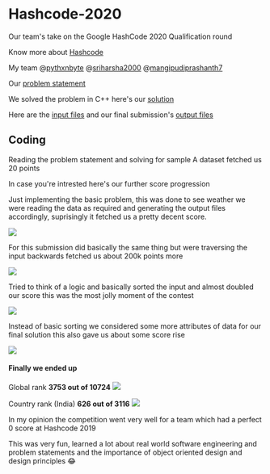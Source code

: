 # Hashcode-2020
Our team's take on the Google HashCode 2020 Qualification round

Know more about [Hashcode](g.co/hashcode)

My team @[pythxnbyte](https://github.com/PythxnBite) @[sriharsha2000](https://github.com/sriharsha2000) @[mangipudiprashanth7](https://github.com/mangipudiprashanth7)

Our [problem statement](https://github.com/nizam19/Hashcode-2020/blob/master/problem_statement/hashcode_2020_online_qualification_round.pdf)

We solved the problem in C++ here's our [solution](https://github.com/nizam19/Hashcode-2020/blob/master/solutions/cpp/main.cpp)

Here are the [input files](https://github.com/nizam19/Hashcode-2020/tree/master/input) and our final submission's [output files](https://github.com/nizam19/Hashcode-2020/tree/master/output)

## Coding

Reading the problem statement and solving for sample A dataset fetched us 20 points

In case you're intrested here's our further score progression

Just implementing the basic problem, this was done to see weather we were reading the data as required and generating the output files accordingly, suprisingly it fetched us a pretty decent score.

<img src = "https://github.com/nizam19/Hashcode-2020/blob/master/scores/score2.PNG">

For this submission did basically the same thing but were traversing the input backwards fetched us about 200k points more

<img src = "https://github.com/nizam19/Hashcode-2020/blob/master/scores/score3.PNG">

Tried to think of a logic and basically sorted the input and almost doubled our score this was the most jolly moment of the contest

<img src = "https://github.com/nizam19/Hashcode-2020/blob/master/scores/score4.PNG">

Instead of basic sorting we considered some more attributes of data for our final solution this also gave us about some score rise

<img src = "https://github.com/nizam19/Hashcode-2020/blob/master/scores/score5.PNG">

#### Finally we ended up

Global rank **3753 out of 10724**
<img src="https://github.com/nizam19/Hashcode-2020/blob/master/ranks/global.PNG">

Country rank (India) **626 out of 3116**
<img src="https://github.com/nizam19/Hashcode-2020/blob/master/ranks/india.PNG">

In my opinion the competition went very well for a team which had a perfect 0 score at Hashcode 2019

This was very fun, learned a lot about real world software engineering and problem statements and the importance of object oriented design and design principles :joy:

